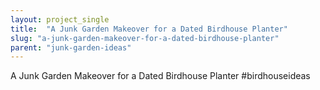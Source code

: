 ```yaml
---
layout: project_single
title:  "A Junk Garden Makeover for a Dated Birdhouse Planter"
slug: "a-junk-garden-makeover-for-a-dated-birdhouse-planter"
parent: "junk-garden-ideas"
---
```

A Junk Garden Makeover for a Dated Birdhouse Planter #birdhouseideas